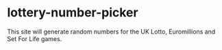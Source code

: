 # lottery-number-picker
This site will generate random numbers for the UK Lotto, Euromillions and Set For Life games.
